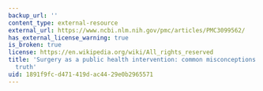 ```yaml
---
backup_url: ''
content_type: external-resource
external_url: https://www.ncbi.nlm.nih.gov/pmc/articles/PMC3099562/
has_external_license_warning: true
is_broken: true
license: https://en.wikipedia.org/wiki/All_rights_reserved
title: 'Surgery as a public health intervention: common misconceptions versus the
  truth'
uid: 1891f9fc-d471-419d-ac44-29e0b2965571
---
```

